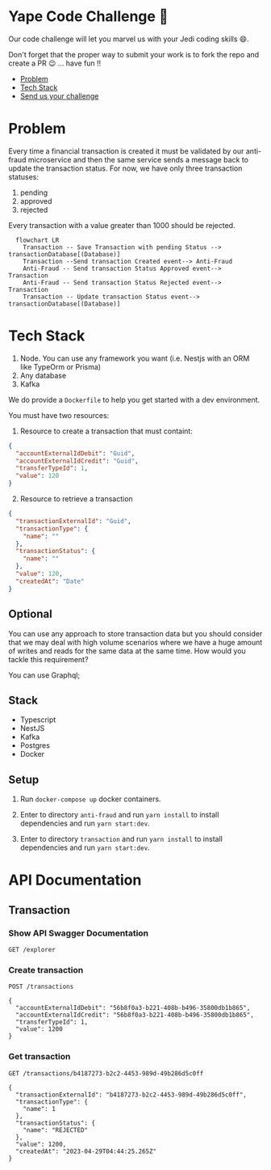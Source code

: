 # Yape Code Challenge :rocket:

Our code challenge will let you marvel us with your Jedi coding skills :smile:. 

Don't forget that the proper way to submit your work is to fork the repo and create a PR :wink: ... have fun !!

- [Problem](#problem)
- [Tech Stack](#tech_stack)
- [Send us your challenge](#send_us_your_challenge)

# Problem

Every time a financial transaction is created it must be validated by our anti-fraud microservice and then the same service sends a message back to update the transaction status.
For now, we have only three transaction statuses:

<ol>
  <li>pending</li>
  <li>approved</li>
  <li>rejected</li>  
</ol>

Every transaction with a value greater than 1000 should be rejected.

```mermaid
  flowchart LR
    Transaction -- Save Transaction with pending Status --> transactionDatabase[(Database)]
    Transaction --Send transaction Created event--> Anti-Fraud
    Anti-Fraud -- Send transaction Status Approved event--> Transaction
    Anti-Fraud -- Send transaction Status Rejected event--> Transaction
    Transaction -- Update transaction Status event--> transactionDatabase[(Database)]
```

# Tech Stack

<ol>
  <li>Node. You can use any framework you want (i.e. Nestjs with an ORM like TypeOrm or Prisma) </li>
  <li>Any database</li>
  <li>Kafka</li>    
</ol>

We do provide a `Dockerfile` to help you get started with a dev environment.

You must have two resources:

1. Resource to create a transaction that must containt:

```json
{
  "accountExternalIdDebit": "Guid",
  "accountExternalIdCredit": "Guid",
  "transferTypeId": 1,
  "value": 120
}
```

2. Resource to retrieve a transaction

```json
{
  "transactionExternalId": "Guid",
  "transactionType": {
    "name": ""
  },
  "transactionStatus": {
    "name": ""
  },
  "value": 120,
  "createdAt": "Date"
}
```

## Optional

You can use any approach to store transaction data but you should consider that we may deal with high volume scenarios where we have a huge amount of writes and reads for the same data at the same time. How would you tackle this requirement?

You can use Graphql;

## Stack
- Typescript
- NestJS
- Kafka
- Postgres
- Docker

## Setup

1. Run `docker-compose up` docker containers.

2. Enter to directory `anti-fraud` and run `yarn install` to install dependencies and run `yarn start:dev`.
3. Enter to directory `transaction` and run `yarn install` to install dependencies and run `yarn start:dev`.


# API Documentation

## Transaction

### Show API Swagger Documentation

```
GET /explorer
```

### Create transaction
```
POST /transactions
```
```
{
  "accountExternalIdDebit": "56b8f0a3-b221-408b-b496-35800db1b865",
  "accountExternalIdCredit": "56b8f0a3-b221-408b-b496-35800db1b865",
  "transferTypeId": 1,
  "value": 1200
}
```


### Get transaction
```
GET /transactions/b4187273-b2c2-4453-989d-49b286d5c0ff
```
```
{
  "transactionExternalId": "b4187273-b2c2-4453-989d-49b286d5c0ff",
  "transactionType": {
    "name": 1
  },
  "transactionStatus": {
    "name": "REJECTED"
  },
  "value": 1200,
  "createdAt": "2023-04-29T04:44:25.265Z"
}
```

